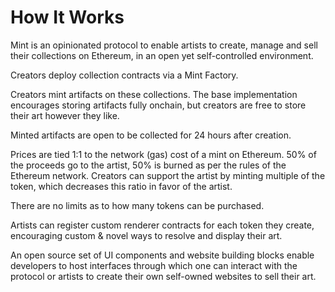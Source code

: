 # How It Works

Mint is an opinionated protocol to enable artists to create, manage and sell
their collections on Ethereum, in an open yet self-controlled environment.

Creators deploy collection contracts via a Mint Factory.

Creators mint artifacts on these collections. The base implementation encourages
storing artifacts fully onchain, but creators are free to store
their art however they like.

Minted artifacts are open to be collected for 24 hours after creation.

Prices are tied 1:1 to the network (gas) cost of a mint on Ethereum.
50% of the proceeds go to the artist, 50% is burned as per the rules
of the Ethereum network. Creators can support the artist by minting
multiple of the token, which decreases this ratio in favor of the
artist.

There are no limits as to how many tokens can be purchased.

Artists can register custom renderer contracts for each token they create,
encouraging custom & novel ways to resolve and display their art.

An open source set of UI components and website building blocks enable
developers to host interfaces through which one can interact with the protocol
or artists to create their own self-owned websites to sell their art.
